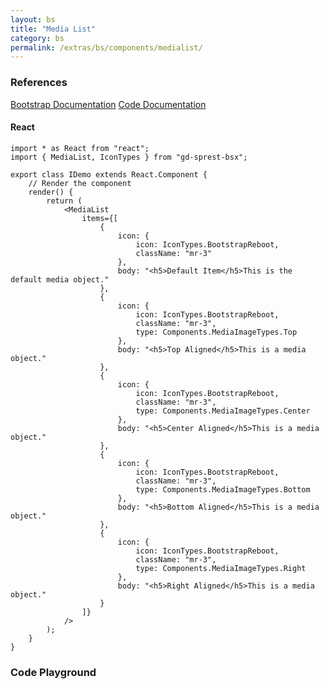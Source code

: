 ```yaml
---
layout: bs
title: "Media List"
category: bs
permalink: /extras/bs/components/medialist/
---
```


### References

<div class="bs">
    <div class="list-group">
        <a class="list-group-item list-group-item-action" href="https://getbootstrap.com/docs/4.4/components/media-object/#media-list">Bootstrap Documentation</a>
        <a class="list-group-item list-group-item-action" href="/docs/sprest-bs/modules/_components_medialist_d_.html">Code Documentation</a>
    </div>
</div>

#### React

```tsx
import * as React from "react";
import { MediaList, IconTypes } from "gd-sprest-bsx";

export class IDemo extends React.Component {
    // Render the component
    render() {
        return (
            <MediaList
                items={[
                    {
                        icon: {
                            icon: IconTypes.BootstrapReboot,
                            className: "mr-3"
                        },
                        body: "<h5>Default Item</h5>This is the default media object."
                    },
                    {
                        icon: {
                            icon: IconTypes.BootstrapReboot,
                            className: "mr-3",
                            type: Components.MediaImageTypes.Top
                        },
                        body: "<h5>Top Aligned</h5>This is a media object."
                    },
                    {
                        icon: {
                            icon: IconTypes.BootstrapReboot,
                            className: "mr-3",
                            type: Components.MediaImageTypes.Center
                        },
                        body: "<h5>Center Aligned</h5>This is a media object."
                    },
                    {
                        icon: {
                            icon: IconTypes.BootstrapReboot,
                            className: "mr-3",
                            type: Components.MediaImageTypes.Bottom
                        },
                        body: "<h5>Bottom Aligned</h5>This is a media object."
                    },
                    {
                        icon: {
                            icon: IconTypes.BootstrapReboot,
                            className: "mr-3",
                            type: Components.MediaImageTypes.Right
                        },
                        body: "<h5>Right Aligned</h5>This is a media object."
                    }
                ]}
            />
        );
    }
}
```

### Code Playground

<div id="playground" class="bs"></div>
<script type="text/javascript">
    // Wait for the page to load
    window.addEventListener("load", function() {
        // Create the code editor
        var editor = CodeEditor(document.getElementById("playground"), true, [
            '// Create the media list',
            'Components.MediaList({',
            '\tel: app,',
            '\titems: [',
            '\t\t{',
            '\t\t\ticon: {',
            '\t\t\t\ticon: $REST.IconTypes.BootstrapReboot,',
            '\t\t\t\tclassName: "mr-3"',
            '\t\t\t},',
            '\t\t\tbody: "<h5>Default Item</h5>This is the default media object."',
            '\t\t},',
            '\t\t{',
            '\t\t\ticon: {',
            '\t\t\t\ticon: $REST.IconTypes.Bootstrap,',
            '\t\t\t\tclassName: "mr-3",',
            '\t\t\t\ttype: $REST.Components.MediaImageTypes.Top',
            '\t\t\t},',
            '\t\t\tbody: "<h5>Top Aligned Item</h5>This is the default media object."',
            '\t\t},',
            '\t\t{',
            '\t\t\ticon: {',
            '\t\t\t\ticon: $REST.IconTypes.BootstrapFill,',
            '\t\t\t\tclassName: "mr-3",',
            '\t\t\t\ttype: $REST.Components.MediaImageTypes.Center',
            '\t\t\t},',
            '\t\t\tbody: "<h5>Center Aligned Item</h5>This is the default media object."',
            '\t\t},',
            '\t\t{',
            '\t\t\ticon: {',
            '\t\t\t\ticon: $REST.IconTypes.BootstrapReboot,',
            '\t\t\t\tclassName: "mr-3",',
            '\t\t\t\ttype: $REST.Components.MediaImageTypes.Bottom',
            '\t\t\t},',
            '\t\t\tbody: "<h5>Bottom Aligned Item</h5>This is the default media object."',
            '\t\t},',
            '\t\t{',
            '\t\t\ticon: {',
            '\t\t\t\ticon: $REST.IconTypes.Bootstrap,',
            '\t\t\t\tclassName: "mr-3"',
            '\t\t\t},',
            '\t\t\tbody: "<h5>Right Aligned Item</h5>This is the default media object.",',
            '\t\t\torder: $REST.Components.MediaOrderTypes.Right',
            '\t\t}',
            '\t]',
            '});'
        ].join('\n'));
    });
</script>